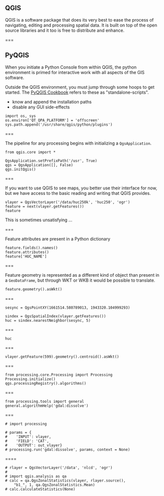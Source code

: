 ---
---

## QGIS

QGIS is a software package that does its very best to ease the process of navigating, editing and processing spatial data.
It is built on top of the open source libraries and it too is free to distribute and enhance.

===

## PyQGIS

When you initiate a Python Console from within QGIS, the python environment is primed for interactive work with all aspects of the GIS software.

Outside the QGIS environment, you must jump through some hoops to get started. The [PyQGIS Cookbook](https://docs.qgis.org/testing/en/docs/pyqgis_developer_cookbook/) refers to these as "standalone-scripts".

- know and append the installation paths
- disable any GUI side-effects

```{python, title = "{{ site.handouts[0] }}"}
import os, sys
os.environ['QT_QPA_PLATFORM'] = 'offscreen'
sys.path.append('/usr/share/qgis/python/plugins')
```

===

The pipeline for any processing begins with
initializing a `QgsApplication`.


```{python, title = "{{ site.handouts[0] }}"}
from qgis.core import *

QgsApplication.setPrefixPath('/usr', True)
qgs = QgsApplication([], False)
qgs.initQgis()
```

===

If you want to use QGIS to see maps, you better use their
interface for now, but we have access to the basic reading
and writing that QGIS provides.

```{python, title = "{{ site.handouts[0] }}"}
vlayer = QgsVectorLayer('/data/huc250k', 'huc250', 'ogr')
feature = next(vlayer.getFeatures())
feature
```

This is sometimes unsatisfying ...

===

Feature attributes are present in a Python dictionary

```{python, title = "{{ site.handouts[0] }}"}
feature.fields().names()
feature.attributes()
feature['HUC_NAME']
```

===

Feature geometry is represented as a different kind of
object than present in a `GeoDataFrame`, but through WKT
or WKB it would be possible to translate.


```python
feature.geometry().asWkt()
```

===

```{python, title = "{{ site.handouts[0] }}"}
sesync = QgsPointXY(1661514.580789013, 1943320.104999293)

sindex = QgsSpatialIndex(vlayer.getFeatures())
huc = sindex.nearestNeighbor(sesync, 5)
```

===

```python
huc
```

===

```{python, title = "{{ site.handouts[0] }}"}
vlayer.getFeature(599).geometry().centroid().asWkt()
```

===

```{python, title = "{{ site.handouts[0] }}"}
from processing.core.Processing import Processing
Processing.initialize()
qgs.processingRegistry().algorithms()
```

===

```{python, title = "{{ site.handouts[0] }}"}
from processing.tools import general
general.algorithmHelp('gdal:dissolve')
```

===

```{python, title = "{{ site.handouts[0] }}"}
# import processing

# params = {
#    'INPUT': vlayer,
#    'FIELD': 'CAT',
#    'OUTPUT': out_vlayer}
# processing.run('gdal:dissolve', params, context = None)
```

====

```{python, title = "{{ site.handouts[0] }}"}
# rlayer = QgsVectorLayer('/data', 'nlcd', 'ogr')
#
# import qgis.analysis as qa
# calc = qa.QgsZonalStatistics(vlayer, rlayer.source(),
    "b1_", 1, qa.QgsZonalStatistics.Mean)
# calc.calculateStatistics(None)
```

